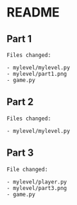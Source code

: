 # README

## Part 1

```text
Files changed:

- mylevel/mylevel.py
- mylevel/part1.png
- game.py
```

## Part 2

```text
Files changed:

- mylevel/mylevel.py
```

## Part 3

```text
File changed:

- mylevel/player.py
- mylevel/part3.png
- game.py
```
